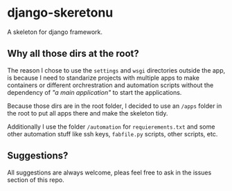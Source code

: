 django-skeretonu
=================


A skeleton for django framework.


Why all those dirs at the root?
-------------------------------

The reason I chose to use the `settings` and `wsgi` directories outside
the app, is because I need to standarize projects with multiple apps
to make containers or different orchrestration and automation scripts 
without the dependency of _"a main application"_ to start the applications.

Because those dirs are in the root folder, I decided to use an `/apps` 
folder in the root to put all apps there and make the skeleton tidy.

Additionally I use the folder `/automation` for `requierements.txt` and 
some other automation stuff like ssh keys, `fabfile.py` scripts, other
scripts, etc.


Suggestions?
------------

All suggestions are always welcome, pleas feel free to ask in the issues
section of this repo.
